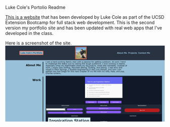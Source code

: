 Luke Cole's Portolio Readme

[This is a website](https://lukeajcole.github.io/W2_Portfolio_LAJC/code/index.html) that has been developed by Luke Cole as part of the UCSD Extension Bootcamp for full stack web development. This is the second version my portfolio site and has been updated with real web apps that I've developed in the class. 


Here is a screenshot of the site.
![image](.\assets\images\site-demo.PNG)

